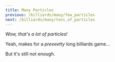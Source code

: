 ```yaml
---
title: Many Particles
previous: /billiards/many/few_particles
next: /billiards/many/tons_of_particles
---
```


<script>
    var sim = createSimulation({
        initialize: function(simulation) {
            var p = simulation.parameters;
            p.friction = 0.2;
            p.boxWidth = 90;

            initBilliards(simulation, 232);

    		setToolbarAvailableTools(simulation.toolbar, ["impulse"]);
        }
    });
</script>


_Wow, that's a lot of particles!_

Yeah, makes for a _preeeetty_ long billiards game...

But it's still not enough.
